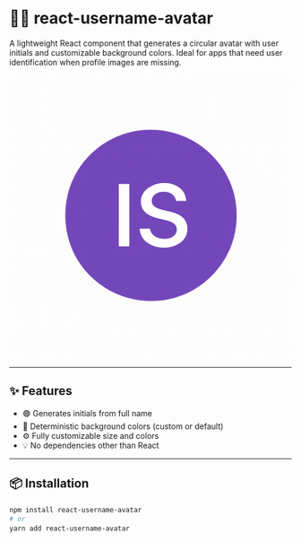 # 🧑‍🎨 react-username-avatar

A lightweight React component that generates a circular avatar with user initials and customizable background colors. Ideal for apps that need user identification when profile images are missing.

![React Username Avatar Demo](./demo.png)

---

## ✨ Features

- 🟣 Generates initials from full name
- 🎨 Deterministic background colors (custom or default)
- ⚙️ Fully customizable size and colors
- 💡 No dependencies other than React

---

## 📦 Installation

```bash
npm install react-username-avatar
# or
yarn add react-username-avatar
